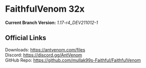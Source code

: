 # FaithfulVenom 32x

**Current Branch Version:** _1.17-r4_DEV211012-1_  

## Official Links

Downloads: https://antvenom.com/files  
Discord: https://discord.gg/AntVenom  
GitHub Repo: https://github.com/mullak99s-Faithful/FaithfulVenom  
